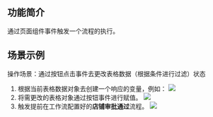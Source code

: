 ﻿


## 功能简介
通过页面组件事件触发一个流程的执行。


## 场景示例
操作场景：通过按钮点击事件去更改表格数据（根据条件进行过滤）状态

1. 根据当前表格数据对象去创建一个响应的变量，例如：
![](https://qcloudimg.tencent-cloud.cn/raw/1dc9f3c07f5b03939368c091f1d4547c.png)
2. 将需更改的表格对象通过按钮事件进行赋值。
 ![](https://qcloudimg.tencent-cloud.cn/raw/bdf8cf60a68cc1a9ee144ccc3f7cc9ac.png)
3. 触发提前在工作流配置好的**店铺审批通过**流程。
 ![](https://qcloudimg.tencent-cloud.cn/raw/43afbd291eae2e34264b994fe507df4e.png)
 